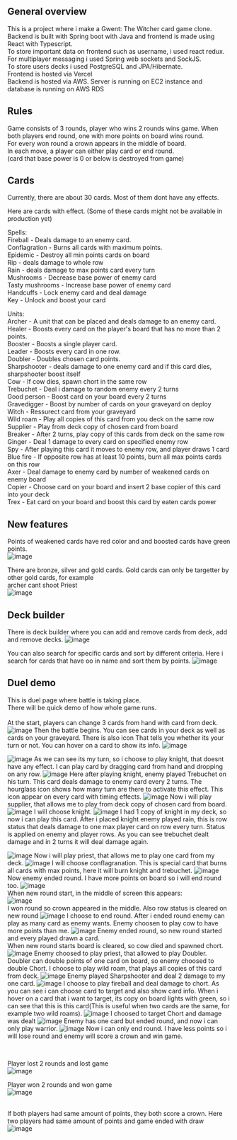 

## General overview
This is a project where i make a Gwent: The Witcher card game clone. <br>
Backend is built with Spring boot with Java and frontend is made using React with Typescript. <br>
To store important data on frontend such as username, i used react redux. <br>
For multiplayer messaging i used Spring web sockets and SockJS. <br>
To store users decks i used PostgreSQL and JPA/Hibernate. <br>
Frontend is hosted via Vercel <br>
Backend is hosted via AWS. Server is running on EC2 instance and database is running on AWS RDS <br>

## Rules
Game consists of 3 rounds, player who wins 2 rounds wins game. When both players end round, one with more points on board wins round. <br>
For every won round a crown appears in the middle of board. <br>
In each move, a player can either play card or end round.<br>
(card that base power is 0 or below is destroyed from game) <br>
## Cards
Currently, there are about 30 cards. Most of them dont have any effects.<br>

Here are cards with effect. 
(Some of these cards might not be available in production yet)

Spells: <br>
Fireball - Deals damage to an enemy card.<br>
Conflagration - Burns all cards with maximum points. <br>
Epidemic - Destroy all min points cards on board <br>
Rip - deals damage to whole row <br>
Rain - deals damage to max points card every turn <br>
Mushrooms - Decrease base power of enemy card<br>
Tasty mushrooms - Increase base power of enemy card<br>
Handcuffs - Lock enemy card and deal damage <br>
Key - Unlock and boost your card <br>

Units: <br>
Archer - A unit that can be placed and deals damage to an enemy card. <br>
Healer - Boosts every card on the player's board that has no more than 2 points. <br>
Booster - Boosts a single player card. <br>
Leader - Boosts every card in one row. <br>
Doubler - Doubles chosen card points. <br>
Sharpshooter - deals damage to one enemy card and if this card dies, sharpshooter boost itself <br>
Cow - If cow dies, spawn chort in the same row <br>
Trebuchet - Deal i damage to random enemy every 2 turns<br>
Good person - Boost card on your board every 2 turns<br>
Gravedigger - Boost by number of cards on your graveyard on deploy<br>
Witch - Ressurect card from your graveyard<br>
Wild roam - Play all copies of this card from you deck on the same row<br>
Supplier - Play from deck copy of chosen card from board <br>
Breaker - After 2 turns, play copy of this cards from deck on the same row <br>
Ginger - Deal 1 damage to every card on specified enemy row <br>
Spy - After playing this card it moves to enemy row, and player draws 1 card <br>
Blue fire - If opposite row has at least 10 points, burn all max points cards on this row <br>
Axer - Deal damage to enemy card by number of weakened cards on enemy board <br>
Copier - Choose card on your board and insert 2 base copier of this card into your deck <br>
Trex - Eat card on your board and boost this card by eaten cards power <br>

## New features
Points of weakened cards have red color and and boosted cards have green points. <br>
![image](https://github.com/PiotrJagla/GwentClone-MainProj/assets/76881722/3f0d6ccf-ec18-4e0c-8370-495f4dfe2441)

There are bronze, silver and gold cards. Gold cards can only be targetter by other gold cards, for example <br>
archer cant shoot Priest <br>
![image](https://github.com/PiotrJagla/GwentClone-MainProj/assets/76881722/3e948464-8128-4e59-a98c-e32fe139894a)

## Deck builder
There is deck builder where you can add and remove cards from deck, add and remove decks. 
![image](https://github.com/PiotrJagla/GwentClone-MainProj/assets/76881722/2b47af2e-84f5-41cb-82a5-351d2bb7c9e2)

You can also search for specific cards and sort by different criteria. Here i search for cards that have oo in name and sort them by points.
![image](https://github.com/PiotrJagla/GwentClone-MainProj/assets/76881722/a5d2eda3-b992-46bd-9550-afad9b383ed2)



## Duel demo
This is duel page where battle is taking place. <br>
There will be quick demo of how whole game runs. <br>
<br>
At the start, players can change 3 cards from hand with card from deck.
![image](https://github.com/PiotrJagla/GwentClone-MainProj/assets/76881722/0a65085f-22c5-4782-98d1-9054024c2a23)
Then the battle begins. You can see cards in your deck as well as cards on your graveyard. There is also icon 
That tells you whether its your turn or not.
You can hover on a card to show its info.
![image](https://github.com/PiotrJagla/GwentClone-MainProj/assets/76881722/c08a3710-eaba-44dc-b98c-eee0b533a68a)

![image](https://github.com/PiotrJagla/GwentClone-MainProj/assets/76881722/1d90f158-24c6-4d6b-8b1e-a1e61426f4f5)
As we can see its my turn, so i choose to play knight, that doesnt have any effect. I can play card by dragging card from hand and dropping
on any row.
![image](https://github.com/PiotrJagla/GwentClone-MainProj/assets/76881722/01d436e8-7a1b-4d49-897b-3db94d7d88ed)
Here after playing knight, enemy played Trebuchet on his turn. This card deals damage to enemy card every 2 turns. The hourglass icon
shows how many turn are there to activate this effect. This icon appear on every card with timing effects.
![image](https://github.com/PiotrJagla/GwentClone-MainProj/assets/76881722/60e62583-4686-420c-8cd6-9ac6a0be3939)
Now i will play supplier, that allows me to play from deck copy of chosen card from board.
![image](https://github.com/PiotrJagla/GwentClone-MainProj/assets/76881722/cd486fd2-e8db-462f-970f-6a08b724be58)
I will choose knight.
![image](https://github.com/PiotrJagla/GwentClone-MainProj/assets/76881722/b647a59e-6360-4cff-9ddc-0ab90761c0ff)
I had 1 copy of knight in my deck, so now i can play this card. 
After i placed knight enemy played rain, this is row status that deals damage to one max player card on row every turn. 
Status is applied on enemy and player rows. As you can see trebuchet dealt damage and in 2 turns it will deal damage again.

![image](https://github.com/PiotrJagla/GwentClone-MainProj/assets/76881722/7e2c4813-6789-47d1-8d8a-f0994622c365)
Now i will play priest, that allows me to play one card from my deck.
![image](https://github.com/PiotrJagla/GwentClone-MainProj/assets/76881722/59b94e04-ef71-4f4f-ade1-081afb40ab16)
I will choose conflagranation. This is special card that burns all cards with max points, here it will burn knight and trebuchet.
![image](https://github.com/PiotrJagla/GwentClone-MainProj/assets/76881722/ec2fce2f-c331-4202-a2ef-d16fd8923e07)
Now enemy ended round. I have more points on board so i will end round too.
![image](https://github.com/PiotrJagla/GwentClone-MainProj/assets/76881722/e2b0bc61-41f1-48dc-911d-9f9012a2c00e)
<br>When new round start, in the middle of screen this appears:<br>
![image](https://github.com/PiotrJagla/GwentClone-MainProj/assets/76881722/d8634f5b-7e2f-4af6-80b9-b864f7702be3)
<br>I won round so crown appeared in the middle. Also row status is cleared on new round
![image](https://github.com/PiotrJagla/GwentClone-MainProj/assets/76881722/17448b7e-de27-4090-adeb-18e26657d421)
I choose to end round. After i ended round enemy can play as many card as enemy wants. Enemy choosen to play cow to have more points than me.
![image](https://github.com/PiotrJagla/GwentClone-MainProj/assets/76881722/41957724-ef02-43a0-86a9-9df73ff403e9)
Enemy ended round, so new round started and every played drawn a card. <br>
When new round starts board is cleared, so cow died and spawned chort.
![image](https://github.com/PiotrJagla/GwentClone-MainProj/assets/76881722/ed907b04-4ffe-4302-a0be-bdf1fd597bfb)
Enemy choosed to play priest, that allowed to play Doubler. Doubler can double points of one card on board, so enemy choosed to double Chort.
I choose to play wild roam, that plays all copies of this card from deck.
![image](https://github.com/PiotrJagla/GwentClone-MainProj/assets/76881722/108aec71-c8c6-48de-a0ab-0471f07ed498)
Enemy played Sharpshooter and deal 2 damage to my one card.
![image](https://github.com/PiotrJagla/GwentClone-MainProj/assets/76881722/9f5e1722-916c-4d9f-9b7b-57e8eeb6d640)
I choose to play fireball and deal damage to chort.
As you can see i can choose card to target and also show card info. When i hover on a card that i want to target,
its copy on board lights with green, so i can see that this is this card(This is useful when two cards are the same, for example two wild roams).
![image](https://github.com/PiotrJagla/GwentClone-MainProj/assets/76881722/7bbc652a-cf38-46d9-a790-f280ee5c05c0)
I choosed to target Chort and damage was dealt
![image](https://github.com/PiotrJagla/GwentClone-MainProj/assets/76881722/f59ca257-1907-48c4-8416-a96ce2cecab1)
Enemy has one card but ended round, and now i can only play warrior.
![image](https://github.com/PiotrJagla/GwentClone-MainProj/assets/76881722/678a951e-1bbd-4e88-ad25-260a67963f29)
Now i can only end round. I have less points so i will lose round and enemy will score a crown and win game. 























<br>


Player lost 2 rounds and lost game <br>
![image](https://github.com/PiotrJagla/GwentClone-MainProj/assets/76881722/e8740511-dc1e-40e6-8174-b07ec354009d)



Player won 2 rounds and won game <br>
![image](https://github.com/PiotrJagla/GwentClone-MainProj/assets/76881722/16fdb528-e908-457e-8943-2fbe81a2e3e9)



<br>If both players had same amount of points, they both score a crown. Here two players had same amount of points and game ended with draw<br>
![image](https://github.com/PiotrJagla/MyCardGame-MainProj/assets/76881722/3ceeddc5-9664-4f9c-a8ca-89237f3a8e98)













